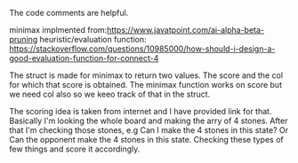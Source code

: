 The code comments are helpful.

minimax implmented from:https://www.javatpoint.com/ai-alpha-beta-pruning
heuristic/evaluation function: https://stackoverflow.com/questions/10985000/how-should-i-design-a-good-evaluation-function-for-connect-4

The struct is made for minimax to return two values. The score and the col for which that score is obtained. The minimax function works on score but we need col also so we keeo track of that in the struct.

The scoring idea is taken from internet and I have provided link for that. Basically I'm looking the whole board and making the arry of 4 stones. After that I'm checking those stones, e.g Can I make the 4 stones in this state? Or Can the 
opponent make the 4 stones in this state. Checking these types of few things and score it accordingly.
